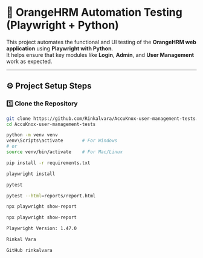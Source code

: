 # 🧪 OrangeHRM Automation Testing (Playwright + Python)

This project automates the functional and UI testing of the **OrangeHRM web application** using **Playwright with Python**.  
It helps ensure that key modules like **Login**, **Admin**, and **User Management** work as expected.

---

## ⚙️ Project Setup Steps

### 1️⃣ Clone the Repository
```bash
git clone https://github.com/Rinkalvara/AccuKnox-user-management-tests.git
cd AccuKnox-user-management-tests

python -m venv venv
venv\Scripts\activate       # For Windows
# or
source venv/bin/activate    # For Mac/Linux

pip install -r requirements.txt

playwright install

pytest

pytest --html=reports/report.html

npx playwright show-report

npx playwright show-report

Playwright Version: 1.47.0

Rinkal Vara

GitHub rinkalvara
